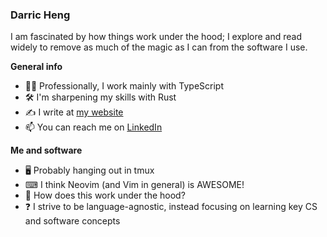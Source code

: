 ### Darric Heng

I am fascinated by how things work under the hood; I explore and read widely to remove as much of the magic as I can from the software I use.

**General info**

- 👨‍💻 Professionally, I work mainly with TypeScript
- 🛠 I'm sharpening my skills with Rust
- ✍️ I write at [my website](https://darricheng.com)
- 📫 You can reach me on [LinkedIn](https://linkedin.com/in/darric-heng)

**Me and software**

- 🖥 Probably hanging out in tmux
- ⌨ I think Neovim (and Vim in general) is AWESOME!
- 🤔 How does this work under the hood?
- ❓ I strive to be language-agnostic, instead focusing on learning key CS and software concepts

<!--
**darricheng/darricheng** is a ✨ _special_ ✨ repository because its `README.md` (this file) appears on your GitHub profile.

Here are some ideas to get you started:

- 🔭 I’m currently working on ...
- 🌱 I’m currently learning ...
- 👯 I’m looking to collaborate on ...
- 🤔 I’m looking for help with ...
- 💬 Ask me about ...
- 📫 How to reach me: ...
- 😄 Pronouns: ...
- ⚡ Fun fact: ...
-->
